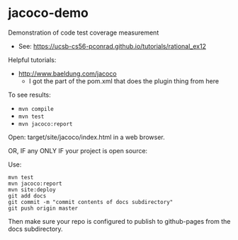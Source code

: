 # jacoco-demo

Demonstration of code test coverage measurement

* See: https://ucsb-cs56-pconrad.github.io/tutorials/rational_ex12

Helpful tutorials:

* http://www.baeldung.com/jacoco
    * I got the part of the pom.xml that does the plugin thing from here


To see results:

* `mvn compile`
* `mvn test`
* `mvn jacoco:report`

Open: target/site/jacoco/index.html in a web browser.


OR, IF any ONLY IF your project is open source:

Use:

```
mvn test
mvn jacoco:report
mvn site:deploy
git add docs
git commit -m "commit contents of docs subdirectory"
git push origin master
```

Then make sure your repo is configured to publish to github-pages from the docs subdirectory.

